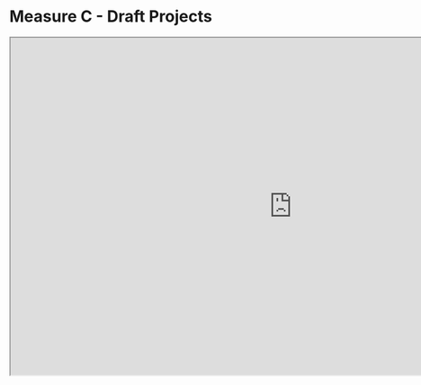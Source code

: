 # Measure C - Draft Projects

<iframe height="600" width="1000" src="https://arcg.is/1bLS1r"></iframe>
